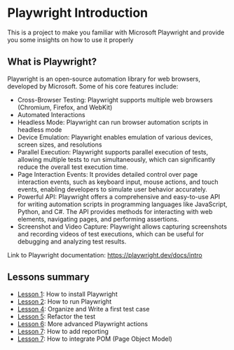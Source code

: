 # Playwright Introduction

This is a project to make you familiar with Microsoft Playwright and provide you some insights on how to use it properly

## What is Playwright?
Playwright is an open-source automation library for web browsers, developed by Microsoft.
Some of his core features include:
* Cross-Browser Testing: Playwright supports multiple web browsers (Chromium, Firefox, and WebKit)
* Automated Interactions
* Headless Mode: Playwright can run browser automation scripts in headless mode
* Device Emulation: Playwright enables emulation of various devices, screen sizes, and resolutions
* Parallel Execution: Playwright supports parallel execution of tests, allowing multiple tests to run simultaneously, which can significantly reduce the overall test execution time.
* Page Interaction Events: It provides detailed control over page interaction events, such as keyboard input, mouse actions, and touch events, enabling developers to simulate user behavior accurately.
* Powerful API: Playwright offers a comprehensive and easy-to-use API for writing automation scripts in programming languages like JavaScript, Python, and C#. The API provides methods for interacting with web elements, navigating pages, and performing assertions.
* Screenshot and Video Capture: Playwright allows capturing screenshots and recording videos of test executions, which can be useful for debugging and analyzing test results.

Link to Playwright documentation:
https://playwright.dev/docs/intro

## Lessons summary
- [Lesson 1](https://github.com/cristinavelican/PlaywrightIntroduction/blob/main/Lessons/Lesson1-Installation.md): How to install Playwright
- [Lesson 2](https://github.com/cristinavelican/PlaywrightIntroduction/blob/main/Lessons/Lesson2-Running.md): How to run Playwright
- [Lesson 4](): Organize and Write a first test case
- [Lesson 5](): Refactor the test
- [Lesson 6](): More advanced Playwright actions
- [Lesson 7](): How to add reporting
- [Lesson 7](): How to integrate POM (Page Object Model)

